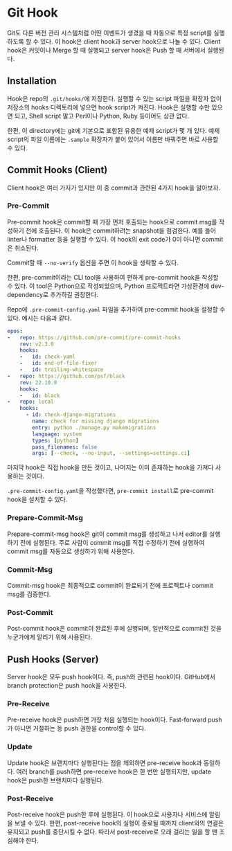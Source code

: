 # Git Hook

Git도 다른 버전 관리 시스템처럼 어떤 이벤트가 생겼을 때 자동으로 특정 script를 실행하도록 할 수 있다.
이 hook은 client hook과 server hook으로 나눌 수 있다.
Client hook은 커밋이나 Merge 할 때 실행되고 server hook은 Push 할 때 서버에서 실행된다.

## Installation

Hook은 repo의 `.git/hooks/`에 저장한다.
실행할 수 있는 script 파일을 확장자 없이 저장소의 hooks 디렉토리에 넣으면 hook script가 켜진다.
Hook은 실행할 수만 있으면 되고, Shell script 말고 Perl이나 Python, Ruby 등이어도 상관 없다.

한편, 이 directory에는 git에 기본으로 포함된 유용한 예제 script가 몇 개 있다.
예제 script의 파일 이름에는 `.sample` 확장자가 붙어 있어서 이름만 바꿔주면 바로 사용할 수 있다.

## Commit Hooks (Client)

Client hook은 여러 가지가 있지만 이 중 commit과 관련된 4가지 hook을 알아보자.

### Pre-Commit

Pre-commit hook은 commit할 때 가장 먼저 호출되는 hook으로 commit msg를 작성하기 전에 호출된다.
이 hook은 commit하려는 snapshot을 점검한다. 예를 들어 linter나 formatter 등을 실행할 수 있다.
이 hook의 exit code가 0이 아니면 commit은 취소된다.

Commit할 때 `--no-verify` 옵션을 주면 이 hook을 생략할 수 있다.

한편, pre-commit이라는 CLI tool을 사용하여 편하게 pre-commit hook을 작성할 수 있다.
이 tool은 Python으로 작성되었으며, Python 프로젝트라면 가상환경에 dev-dependency로 추가하길 권장한다.

Repo에 `.pre-commit-config.yaml` 파일을 추가하여 pre-commit hook을 설정할 수 있다.
예시는 다음과 같다.

```yaml
epos:
-   repo: https://github.com/pre-commit/pre-commit-hooks
    rev: v2.3.0
    hooks:
    -   id: check-yaml
    -   id: end-of-file-fixer
    -   id: trailing-whitespace
-   repo: https://github.com/psf/black
    rev: 22.10.0
    hooks:
    -   id: black
-   repo: local
    hooks:
      - id: check-django-migrations
        name: check for missing django migrations
        entry: python ./manage.py makemigrations
        language: system
        types: [python]
        pass_filenames: false
        args: [--check, --no-input, --settings=settings.ci]
```

마지막 hook은 직접 hook을 만든 것이고, 나머지는 이미 존재하는 hook을 가져다 사용하는 것이다.

`.pre-commit-config.yaml`을 작성했다면, `pre-commit install`로 pre-commit hook을 설치할 수 있다.

### Prepare-Commit-Msg

Prepare-commit-msg hook은 git이 commit msg를 생성하고 나서 editor를 실행하기 전에 실행된다.
주로 사람이 commit msg를 직접 수정하기 전에 실행하여 commit msg를 자동으로 생성하기 위해 사용한다.

### Commit-Msg

Commit-msg hook은 최종적으로 commit이 완료되기 전에 프로젝트나 commit msg를 검증한다.

### Post-Commit

Post-commit hook은 commit이 완료된 후에 실행되며, 일반적으로 commit된 것을 누군가에게 알리기 위해 사용된다.

## Push Hooks (Server)

Server hook은 모두 push hook이다. 즉, push와 관련된 hook이다.
GitHub에서 branch protection은 push hook을 사용한다.

### Pre-Receive

Pre-receive hook은 push하면 가장 처음 실행되는 hook이다.
Fast-forward push가 아니면 거절하는 등 push 권한을 control할 수 있다.

### Update

Update hook은 브랜치마다 실행된다는 점을 제외하면 pre-receive hook과 동일하다.
여러 branch를 push하면 pre-receive hook은 한 번만 실행되지만, update hook은 push한 브랜치마다 실행된다.

### Post-Receive

Post-receive hook은 push한 후에 실행된다. 이 hook으로 사용자나 서비스에 알림을 보낼 수 있다.
한편, post-receive hook의 실행이 종료될 때까지 client와의 연결은 유지되고 push를 중단시킬 수 없다.
따라서 post-receive로 오래 걸리는 일을 할 땐 조심해야 한다.
